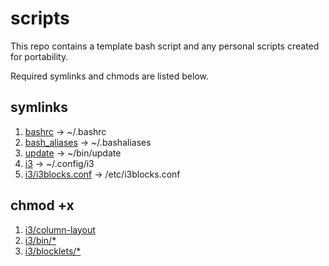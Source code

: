 # scripts
This repo contains a template bash script and any personal scripts created for portability.

Required symlinks and chmods are listed below.

## symlinks
1. [bashrc](bashrc) -> ~/.bashrc
2. [bash_aliases](bash_aliases) -> ~/.bashaliases
3. [update](update) -> ~/bin/update
4. [i3](i3) -> ~/.config/i3
5. [i3/i3blocks.conf](i3/i3blocks.conf) -> /etc/i3blocks.conf

## chmod +x
1. [i3/column-layout](i3/column-layout)
2. [i3/bin/*](i3/bin)
3. [i3/blocklets/*](i3/blocklets)

